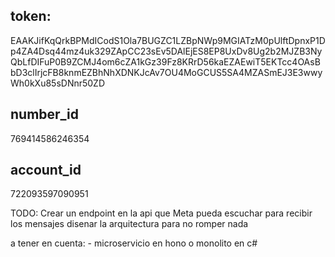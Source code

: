 ## token: 
EAAKJifKqQrkBPMdICodS1Ola7BUGZC1LZBpNWp9MGIATzM0pUlftDpnxP1Dp4ZA4Dsq44mz4uk329ZApCC23sEv5DAlEjES8EP8UxDv8Ug2b2MJZB3NyQbLfDIFuP0B9ZCMJ4om6cZA1kGz39Fz8KRrD56kaEZAEwiT5EKTcc4OAsBbD3clIrjcFB8knmEZBhNhXDNKJcAv7OU4MoGCUS5SA4MZASmEJ3E3wwyWh0kXu85sDNnr50ZD


## number_id
769414586246354

## account_id
722093597090951

TODO:
Crear un endpoint en la api que Meta pueda escuchar para recibir los mensajes
disenar la arquitectura para no romper nada

a tener en cuenta:
    - microservicio en hono o monolito en c# 